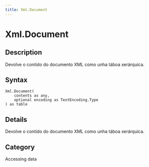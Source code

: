 ```yaml
---
title: Xml.Document
---
```


# Xml.Document


## Description

Devolve o contido do documento XML como unha táboa xerárquica.


## Syntax

```powerquery
Xml.Document(
    contents as any,
    optional encoding as TextEncoding.Type
) as table
```


## Details

Devolve o contido do documento XML como unha táboa xerárquica.



## Category
Accessing data
